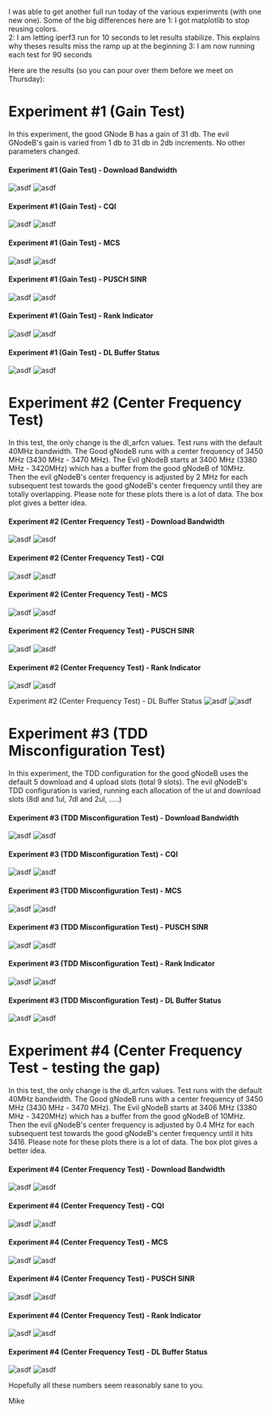 I was able to get another full run today of the various experiments (with one new one).  Some of the big differences here are 
1: I got matplotlib to stop reusing colors.  
2: I am letting iperf3 run for 10 seconds to let results stabilize.  This explains why theses results miss the ramp up at the beginning
3: I am now running each test for 90 seconds


Here are the results (so you can pour over them before we meet on Thursday):

# Experiment #1 (Gain Test)

In this experiment, the good GNode B has a gain of 31 db.  The evil GNodeB's gain is varied from 1 db to 31 db in 2db increments.  No other parameters changed.

#### Experiment #1 (Gain Test) - Download Bandwidth
![asdf](2024-11-15_143828_gaintest/graphs/dl_bandwidth.png)
![asdf](2024-11-15_143828_gaintest/graphs/boxplot_dl_bandwidth.png)

#### Experiment #1 (Gain Test) - CQI
![asdf](2024-11-15_143828_gaintest/graphs/cqi.png)
![asdf](2024-11-15_143828_gaintest/graphs/boxplot_cqi.png)


#### Experiment #1 (Gain Test) - MCS
![asdf](2024-11-15_143828_gaintest/graphs/mcs.png)
![asdf](2024-11-15_143828_gaintest/graphs/boxplot_mcs.png)


#### Experiment #1 (Gain Test) - PUSCH SINR
![asdf](2024-11-15_143828_gaintest/graphs/pusch.png)
![asdf](2024-11-15_143828_gaintest/graphs/boxplot_pusch.png)

#### Experiment #1 (Gain Test) - Rank Indicator
![asdf](2024-11-15_143828_gaintest/graphs/ri.png)
![asdf](2024-11-15_143828_gaintest/graphs/boxplot_ri.png)

#### Experiment #1 (Gain Test) - DL Buffer Status
![asdf](2024-11-15_143828_gaintest/graphs/dl_bs.png)
![asdf](2024-11-15_143828_gaintest/graphs/boxplot_dl_bs.png)


# Experiment #2 (Center Frequency Test)
In this test, the only change is the dl_arfcn values.  Test runs with the default 40MHz bandwidth.  The Good gNodeB runs with a center frequency of 3450 MHz (3430 MHz - 3470 MHz).  The Evil gNodeB starts at 3400 MHz (3380 MHz - 3420MHz) which has a buffer from the good gNodeB of 10MHz.  Then the evil gNodeB's center frequency is adjusted by 2 MHz for each subsequent test towards the good gNodeB's center frequency until they are totally overlapping.  Please note for these plots there is a lot of data.  The box plot gives a better idea.

#### Experiment #2 (Center Frequency Test) - Download Bandwidth
![asdf](2024-11-15_130500_arcntest/graphs/dl_bandwidth.png)
![asdf](2024-11-15_130500_arcntest/graphs/boxplot_dl_bandwidth.png)



#### Experiment #2 (Center Frequency Test) - CQI
![asdf](2024-11-15_130500_arcntest/graphs/cqi.png)
![asdf](2024-11-15_130500_arcntest/graphs/boxplot_cqi.png)


#### Experiment #2 (Center Frequency Test) - MCS
![asdf](2024-11-15_130500_arcntest/graphs/mcs.png)
![asdf](2024-11-15_130500_arcntest/graphs/boxplot_mcs.png)



#### Experiment #2 (Center Frequency Test) - PUSCH SINR
![asdf](2024-11-15_130500_arcntest/graphs/pusch.png)
![asdf](2024-11-15_130500_arcntest/graphs/boxplot_pusch.png)



#### Experiment #2 (Center Frequency Test) - Rank Indicator
![asdf](2024-11-15_130500_arcntest/graphs/ri.png)
![asdf](2024-11-15_130500_arcntest/graphs/boxplot_ri.png)


Experiment #2 (Center Frequency Test) - DL Buffer Status
![asdf](2024-11-15_130500_arcntest/graphs/dl_bs.png)
![asdf](2024-11-15_130500_arcntest/graphs/boxplot_dl_bs.png)


# Experiment #3 (TDD Misconfiguration Test)
In this experiment, the TDD configuration for the good gNodeB uses the default 5 download and 4 upload slots (total 9 slots).  The evil gNodeB's TDD configuration is varied, running each allocation of the ul and download slots (8dl and 1ul, 7dl and 2ul, .....)

#### Experiment #3 (TDD Misconfiguration Test) - Download Bandwidth
![asdf](2024-11-15_155239_tddtest/graphs/dl_bandwidth.png)
![asdf](2024-11-15_155239_tddtest/graphs/boxplot_dl_bandwidth.png)




#### Experiment #3 (TDD Misconfiguration Test) - CQI
![asdf](2024-11-15_155239_tddtest/graphs/cqi.png)
![asdf](2024-11-15_155239_tddtest/graphs/boxplot_cqi.png)


#### Experiment #3 (TDD Misconfiguration Test) - MCS
![asdf](2024-11-15_155239_tddtest/graphs/mcs.png)
![asdf](2024-11-15_155239_tddtest/graphs/boxplot_mcs.png)


#### Experiment #3 (TDD Misconfiguration Test) - PUSCH SINR
![asdf](2024-11-15_155239_tddtest/graphs/pusch.png)
![asdf](2024-11-15_155239_tddtest/graphs/boxplot_pusch.png)




#### Experiment #3 (TDD Misconfiguration Test) - Rank Indicator
![asdf](2024-11-15_155239_tddtest/graphs/ri.png)
![asdf](2024-11-15_155239_tddtest/graphs/boxplot_ri.png)


#### Experiment #3 (TDD Misconfiguration Test) - DL Buffer Status
![asdf](2024-11-15_155239_tddtest/graphs/dl_bs.png)
![asdf](2024-11-15_155239_tddtest/graphs/boxplot_dl_bs.png)



# Experiment #4 (Center Frequency Test - testing the gap)
In this test, the only change is the dl_arfcn values.  Test runs with the default 40MHz bandwidth.  The Good gNodeB runs with a center frequency of 3450 MHz (3430 MHz - 3470 MHz).  The Evil gNodeB starts at 3406 MHz (3380 MHz - 3420MHz) which has a buffer from the good gNodeB of 10MHz.  Then the evil gNodeB's center frequency is adjusted by 0.4 MHz for each subsequent test towards the good gNodeB's center frequency until it hits 3416.  Please note for these plots there is a lot of data.  The box plot gives a better idea.

#### Experiment #4 (Center Frequency Test) - Download Bandwidth
![asdf](2024-11-15_112729_gaptest/graphs/dl_bandwidth.png)
![asdf](2024-11-15_112729_gaptest/graphs/boxplot_dl_bandwidth.png)



#### Experiment #4 (Center Frequency Test) - CQI
![asdf](2024-11-15_112729_gaptest/graphs/cqi.png)
![asdf](2024-11-15_112729_gaptest/graphs/boxplot_cqi.png)


#### Experiment #4 (Center Frequency Test) - MCS
![asdf](2024-11-15_112729_gaptest/graphs/mcs.png)
![asdf](2024-11-15_112729_gaptest/graphs/boxplot_mcs.png)



#### Experiment #4 (Center Frequency Test) - PUSCH SINR
![asdf](2024-11-15_112729_gaptest/graphs/pusch.png)
![asdf](2024-11-15_112729_gaptest/graphs/boxplot_pusch.png)



#### Experiment #4 (Center Frequency Test) - Rank Indicator
![asdf](2024-11-15_112729_gaptest/graphs/ri.png)
![asdf](2024-11-15_112729_gaptest/graphs/boxplot_ri.png)


#### Experiment #4 (Center Frequency Test) - DL Buffer Status
![asdf](2024-11-15_112729_gaptest/graphs/dl_bs.png)
![asdf](2024-11-15_112729_gaptest/graphs/boxplot_dl_bs.png)

Hopefully all these numbers seem reasonably sane to you.

Mike